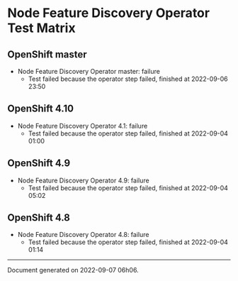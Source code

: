 
Node Feature Discovery Operator Test Matrix
===========================================

OpenShift master
----------------



* Node Feature Discovery Operator master: failure
  - Test failed because the operator step failed, finished at 2022-09-06 23:50






OpenShift 4.10
--------------



* Node Feature Discovery Operator 4.1: failure
  - Test failed because the operator step failed, finished at 2022-09-04 01:00






OpenShift 4.9
-------------



* Node Feature Discovery Operator 4.9: failure
  - Test failed because the operator step failed, finished at 2022-09-04 05:02






OpenShift 4.8
-------------



* Node Feature Discovery Operator 4.8: failure
  - Test failed because the operator step failed, finished at 2022-09-04 01:14






---
Document generated on 2022-09-07 06h06.
